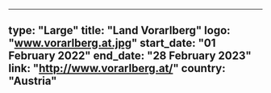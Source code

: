 
---
type: "Large"
title: "Land Vorarlberg"
logo: "www.vorarlberg.at.jpg"
start_date: "01 February 2022"
end_date: "28 February 2023"
link: "http://www.vorarlberg.at/"
country: "Austria"
---
